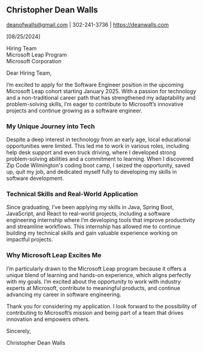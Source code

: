 <!-- Markdown and HTML mix to potentially enhance document styling when rendered in environments that support HTML -->

<div class="header-bar"></div>
<link rel="stylesheet" type="text/css" media="all" href="./style.css" />
<script>
    function downloadAsPDF() {
        // Assuming the PDF file is named 'resume.pdf' and resides in the same directory as your README.md
        window.location.href = 'resume.pdf';
    }
</script>
<meta property="og:title" content="Dean-Walls-Public-Portfolio" />

## Christopher Dean Walls  
deanofwalls@gmail.com | 302-241-3736 | https://deanwalls.com

[08/25/2024]

Hiring Team  
Microsoft Leap Program  
Microsoft Corporation

Dear Hiring Team,

I’m excited to apply for the Software Engineer position in the upcoming Microsoft Leap cohort starting January 2025. With a passion for technology and a non-traditional career path that has strengthened my adaptability and problem-solving skills, I’m eager to contribute to Microsoft’s innovative projects and continue growing as a software engineer.

### My Unique Journey into Tech
Despite a deep interest in technology from an early age, local educational opportunities were limited. This led me to work in various roles, including help desk support and even truck driving, where I developed strong problem-solving abilities and a commitment to learning. When I discovered Zip Code Wilmington's coding boot camp, I seized the opportunity, saved up, quit my job, and dedicated myself fully to developing my skills in software development.

### Technical Skills and Real-World Application
Since graduating, I’ve been applying my skills in Java, Spring Boot, JavaScript, and React to real-world projects, including a software engineering internship where I’m developing tools that improve productivity and streamline workflows. This internship has allowed me to continue building my technical skills and gain valuable experience working on impactful projects.

### Why Microsoft Leap Excites Me
I’m particularly drawn to the Microsoft Leap program because it offers a unique blend of learning and hands-on experience, which aligns perfectly with my goals. I’m excited about the opportunity to work with industry experts at Microsoft, contribute to meaningful products, and continue advancing my career in software engineering.

Thank you for considering my application. I look forward to the possibility of contributing to Microsoft’s mission and being part of a team that drives innovation and empowers others.

Sincerely,

Christopher Dean Walls
